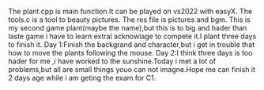 The plant.cpp is main function.It can be played on vs2022 with easyX.
The tools.c is a tool to  beauty pictures.
The res file is pictures and bgm.
This is my second game plant(maybe the name),but this is to big and hader than laste game i have to learn extral acknowlage to compete it.I plant three days to finish it.
Day 1:Finish the backgrand and character,but i get in trouble that how to move the plants following the mouse. 
Day 2:I think three days is too hader for me ,i have worked to the sunshine.Today i met a lot of problems,but all are small things youo can not imagne.Hope me can finish it 2 days age while i am geting the exam for C1.

